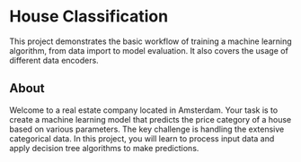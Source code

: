 # House Classification

This project demonstrates the basic workflow of training a machine learning algorithm, from data import to model evaluation. It also covers the usage of different data encoders.

## About

Welcome to a real estate company located in Amsterdam. Your task is to create a machine learning model that predicts the price category of a house based on various parameters. The key challenge is handling the extensive categorical data. In this project, you will learn to process input data and apply decision tree algorithms to make predictions.

